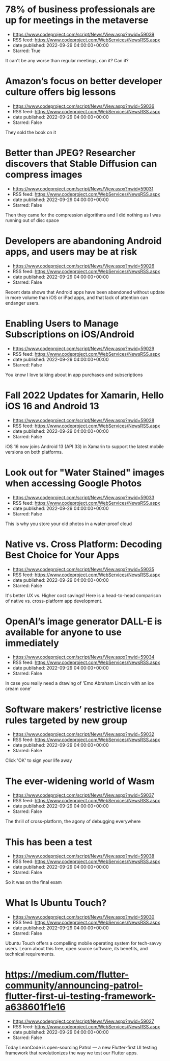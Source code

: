 # 78% of business professionals are up for meetings in the metaverse
 - https://www.codeproject.com/script/News/View.aspx?nwid=59039
 - RSS feed: https://www.codeproject.com/WebServices/NewsRSS.aspx
 - date published: 2022-09-29 04:00:00+00:00
 - Starred: True

It can't be any worse than regular meetings, can it? Can it?

# Amazon’s focus on better developer culture offers big lessons
 - https://www.codeproject.com/script/News/View.aspx?nwid=59036
 - RSS feed: https://www.codeproject.com/WebServices/NewsRSS.aspx
 - date published: 2022-09-29 04:00:00+00:00
 - Starred: False

They sold the book on it

# Better than JPEG? Researcher discovers that Stable Diffusion can compress images
 - https://www.codeproject.com/script/News/View.aspx?nwid=59031
 - RSS feed: https://www.codeproject.com/WebServices/NewsRSS.aspx
 - date published: 2022-09-29 04:00:00+00:00
 - Starred: False

Then they came for the compression algorithms and I did nothing as I was running out of disc space

# Developers are abandoning Android apps, and users may be at risk
 - https://www.codeproject.com/script/News/View.aspx?nwid=59026
 - RSS feed: https://www.codeproject.com/WebServices/NewsRSS.aspx
 - date published: 2022-09-29 04:00:00+00:00
 - Starred: False

Recent data shows that Android apps have been abandoned without update in more volume than iOS or iPad apps, and that lack of attention can endanger users.

# Enabling Users to Manage Subscriptions on iOS/Android
 - https://www.codeproject.com/script/News/View.aspx?nwid=59029
 - RSS feed: https://www.codeproject.com/WebServices/NewsRSS.aspx
 - date published: 2022-09-29 04:00:00+00:00
 - Starred: False

You know I love talking about in app purchases and subscriptions

# Fall 2022 Updates for Xamarin, Hello iOS 16 and Android 13
 - https://www.codeproject.com/script/News/View.aspx?nwid=59028
 - RSS feed: https://www.codeproject.com/WebServices/NewsRSS.aspx
 - date published: 2022-09-29 04:00:00+00:00
 - Starred: False

iOS 16 now joins Android 13 (API 33) in Xamarin to support the latest mobile versions on both platforms.

# Look out for "Water Stained" images when accessing Google Photos
 - https://www.codeproject.com/script/News/View.aspx?nwid=59033
 - RSS feed: https://www.codeproject.com/WebServices/NewsRSS.aspx
 - date published: 2022-09-29 04:00:00+00:00
 - Starred: False

This is why you store your old photos in a water-proof cloud

# Native vs. Cross Platform: Decoding Best Choice for Your Apps
 - https://www.codeproject.com/script/News/View.aspx?nwid=59035
 - RSS feed: https://www.codeproject.com/WebServices/NewsRSS.aspx
 - date published: 2022-09-29 04:00:00+00:00
 - Starred: False

It's better UX vs. Higher cost savings! Here is a head-to-head comparison of native vs. cross-platform app development.

# OpenAI’s image generator DALL-E is available for anyone to use immediately
 - https://www.codeproject.com/script/News/View.aspx?nwid=59034
 - RSS feed: https://www.codeproject.com/WebServices/NewsRSS.aspx
 - date published: 2022-09-29 04:00:00+00:00
 - Starred: False

In case you really need a drawing of 'Emo Abraham Lincoln with an ice cream cone'

# Software makers’ restrictive license rules targeted by new group
 - https://www.codeproject.com/script/News/View.aspx?nwid=59032
 - RSS feed: https://www.codeproject.com/WebServices/NewsRSS.aspx
 - date published: 2022-09-29 04:00:00+00:00
 - Starred: False

Click 'OK' to sign your life away

# The ever-widening world of Wasm
 - https://www.codeproject.com/script/News/View.aspx?nwid=59037
 - RSS feed: https://www.codeproject.com/WebServices/NewsRSS.aspx
 - date published: 2022-09-29 04:00:00+00:00
 - Starred: False

The thrill of cross-platform, the agony of debugging everywhere

# This has been a test
 - https://www.codeproject.com/script/News/View.aspx?nwid=59038
 - RSS feed: https://www.codeproject.com/WebServices/NewsRSS.aspx
 - date published: 2022-09-29 04:00:00+00:00
 - Starred: False

So it was on the final exam

# What Is Ubuntu Touch?
 - https://www.codeproject.com/script/News/View.aspx?nwid=59030
 - RSS feed: https://www.codeproject.com/WebServices/NewsRSS.aspx
 - date published: 2022-09-29 04:00:00+00:00
 - Starred: False

Ubuntu Touch offers a compelling mobile operating system for tech-savvy users. Learn about this free, open source software, its benefits, and technical requirements.

# https://medium.com/flutter-community/announcing-patrol-flutter-first-ui-testing-framework-a638601f1e16
 - https://www.codeproject.com/script/News/View.aspx?nwid=59027
 - RSS feed: https://www.codeproject.com/WebServices/NewsRSS.aspx
 - date published: 2022-09-29 04:00:00+00:00
 - Starred: False

Today LeanCode is open-sourcing Patrol — a new Flutter-first UI testing framework that revolutionizes the way we test our Flutter apps.
